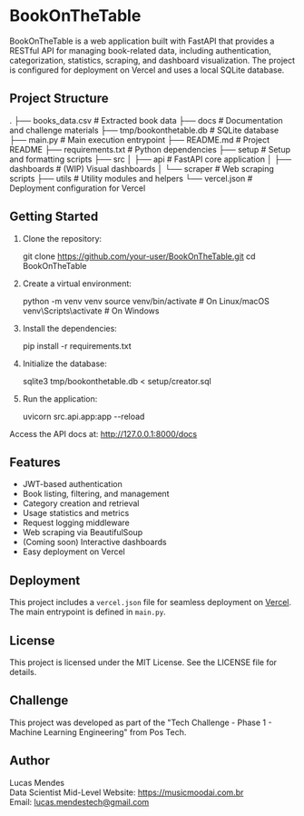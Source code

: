 BookOnTheTable
==============

BookOnTheTable is a web application built with FastAPI that provides a RESTful API for managing book-related data, including authentication, categorization, statistics, scraping, and dashboard visualization. The project is configured for deployment on Vercel and uses a local SQLite database.

Project Structure
-----------------

.
├── books_data.csv               # Extracted book data
├── docs                         # Documentation and challenge materials
├── tmp/bookonthetable.db   # SQLite database
├── main.py                      # Main execution entrypoint
├── README.md                    # Project README
├── requirements.txt             # Python dependencies
├── setup                        # Setup and formatting scripts
├── src
│   ├── api                      # FastAPI core application
│   ├── dashboards               # (WIP) Visual dashboards
│   └── scraper                  # Web scraping scripts
├── utils                        # Utility modules and helpers
└── vercel.json                  # Deployment configuration for Vercel

Getting Started
---------------

1. Clone the repository:

    git clone https://github.com/your-user/BookOnTheTable.git
    cd BookOnTheTable

2. Create a virtual environment:

    python -m venv venv
    source venv/bin/activate        # On Linux/macOS
    venv\Scripts\activate           # On Windows

3. Install the dependencies:

    pip install -r requirements.txt

4. Initialize the database:

    sqlite3 tmp/bookonthetable.db < setup/creator.sql

5. Run the application:

    uvicorn src.api.app:app --reload

Access the API docs at: http://127.0.0.1:8000/docs

Features
--------

- JWT-based authentication
- Book listing, filtering, and management
- Category creation and retrieval
- Usage statistics and metrics
- Request logging middleware
- Web scraping via BeautifulSoup
- (Coming soon) Interactive dashboards
- Easy deployment on Vercel

Deployment
----------

This project includes a `vercel.json` file for seamless deployment on [Vercel](https://vercel.com/). The main entrypoint is defined in `main.py`.

License
-------

This project is licensed under the MIT License. See the LICENSE file for details.

Challenge
---------

This project was developed as part of the "Tech Challenge - Phase 1 - Machine Learning Engineering" from Pos Tech.

Author
------

Lucas Mendes  
Data Scientist Mid-Level
Website: https://musicmoodai.com.br  
Email: lucas.mendestech@gmail.com


